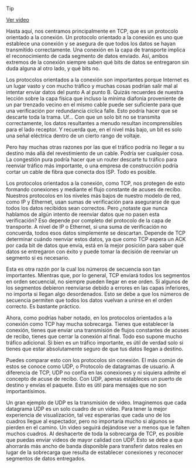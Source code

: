 > [!TIP]  
> [Ver video](https://youtu.be/Ombo0tQXi1o)

Hasta aquí, nos centramos principalmente en TCP, que es un protocolo orientado a la conexión. Un protocolo orientado a la conexión es uno que establece una conexión y se asegura de que todos los datos se hayan transmitido correctamente. Una conexión en la capa de transporte implica el reconocimiento de cada segmento de datos enviado. Así, ambos extremos de la conexión siempre saben qué bits de datos se entregaron sin duda alguna al otro lado, y qué bits no.

Los protocolos orientados a la conexión son importantes porque Internet es un lugar vasto y con mucho tráfico y muchas cosas podrían salir mal al intentar enviar datos del punto A al punto B. Quizás recuerdes de nuestra lección sobre la capa física que incluso la mínima diafonía proveniente de un par trenzado vecino en el mismo cable puede ser suficiente para que una verificación por redundancia cíclica falle. Esto podría hacer que se descarte toda la trama. Uf... Con que un solo bit no se transmita correctamente, los datos resultantes a menudo resultan incomprensibles para el lado receptor. Y recuerda que, en el nivel más bajo, un bit es solo una señal eléctrica dentro de un cierto rango de voltaje.

Pero hay muchas otras razones por las que el tráfico podría no llegar a su destino más allá del revestimiento de un cable. Podría ser cualquier cosa. La congestión pura podría hacer que un router descarte tu tráfico para reenviar tráfico más importante, o una empresa de construcción podría cortar un cable de fibra que conecta dos ISP. Todo es posible.

Los protocolos orientados a la conexión, como TCP, nos protegen de esto formando conexiones y mediante el flujo constante de acuses de recibo. Nuestros protocolos en los niveles más bajos de nuestro modelo de red, como IP y Ethernet, usan sumas de verificación para asegurarse de que todos los datos recibidos sean correctos. Pero ¿notaste que nunca hablamos de algún intento de reenviar datos que no pasen esta verificación? Eso depende por completo del protocolo de la capa de transporte. A nivel de IP o Ethernet, si una suma de verificación no concuerda, todos esos datos simplemente se descartan. Depende de TCP determinar cuándo reenviar estos datos, ya que como TCP espera un ACK por cada bit de datos que envía, está en la mejor posición para saber qué datos se entregaron con éxito y puede tomar la decisión de reenviar un segmento si es necesario.

Esta es otra razón por la cual los números de secuencia son tan importantes. Mientras que, por lo general, TCP enviará todos los segmentos en orden secuencial, no siempre pueden llegar en ese orden. Si algunos de los segmentos debieron reenviarse debido a errores en las capas inferiores, no importa si llegan algo desordenados. Esto se debe a que los números de secuencia permiten que todos los datos vuelvan a unirse en el orden correcto. Es bastante práctico.

Ahora, como podrías haber notado, en los protocolos orientados a la conexión como TCP hay mucha sobrecarga. Tienes que establecer la conexión, tienes que enviar una transmisión de flujos constantes de acuses de recibo, tienes que cerrar la conexión al final. Todo eso supone mucho tráfico adicional. Si bien es un tráfico importante, es útil de verdad solo si tienes que estar absolutamente seguro de que tus datos llegan a destino.

Puedes comparar esto con los protocolos sin conexión. El más común de estos se conoce como UDP, o Protocolo de datagramas de usuario. A diferencia de TCP, UDP no confía en las conexiones y ni siquiera admite el concepto de acuse de recibo. Con UDP, apenas estableces un puerto de destino y envías el paquete. Esto es útil para mensajes que no son importantísimos.

Un gran ejemplo de UDP es la transmisión de video. Imaginemos que cada datagrama UDP es un solo cuadro de un video. Para tener la mejor experiencia de visualización, tal vez esperarías que cada uno de los cuadros llegue al espectador, pero no importaría mucho si algunos se pierden en el camino. Un video seguirá dejándose ver a menos que le falten muchos cuadros. Al deshacerte de toda la sobrecarga de TCP, es posible que puedas enviar videos de mayor calidad con UDP. Esto se debe a que ahorrarás más ancho de banda disponible para transferir datos reales en lugar de la sobrecarga que resulta de establecer conexiones y reconocer segmentos de datos entregados.

